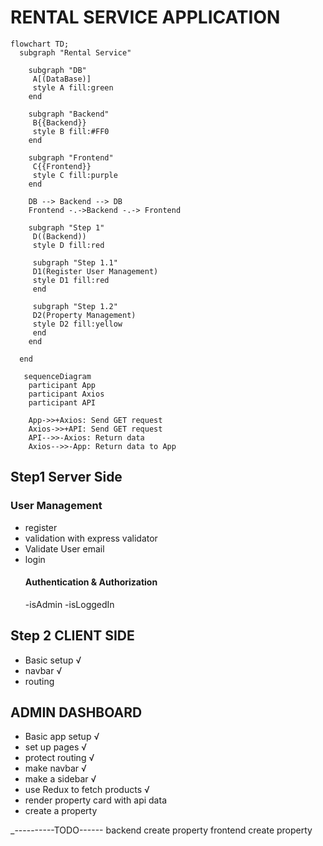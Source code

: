 # RENTAL SERVICE APPLICATION

```mermaid
flowchart TD;
  subgraph "Rental Service"

    subgraph "DB"
     A[(DataBase)]
     style A fill:green
    end

    subgraph "Backend"
     B{{Backend}}
     style B fill:#FF0
    end

    subgraph "Frontend"
     C{{Frontend}}
     style C fill:purple
    end

    DB --> Backend --> DB
    Frontend -.->Backend -.-> Frontend

    subgraph "Step 1"
     D((Backend))
     style D fill:red

     subgraph "Step 1.1"
     D1(Register User Management)
     style D1 fill:red
     end

     subgraph "Step 1.2"
     D2(Property Management)
     style D2 fill:yellow
     end
    end

  end

```

```mermaid
   sequenceDiagram
    participant App
    participant Axios
    participant API

    App->>+Axios: Send GET request
    Axios->>+API: Send GET request
    API-->>-Axios: Return data
    Axios-->>-App: Return data to App
```

## Step1 Server Side

### User Management

- register
- validation with express validator
- Validate User email
- login
  #### Authentication & Authorization
  -isAdmin
  -isLoggedIn

## Step 2 CLIENT SIDE

- Basic setup √
- navbar √
- routing

## ADMIN DASHBOARD

- Basic app setup √
- set up pages √
- protect routing √
- make navbar √
- make a sidebar √
- use Redux to fetch products √
- render property card with api data
- create a property

\_----------TODO------
backend create property
frontend create property
